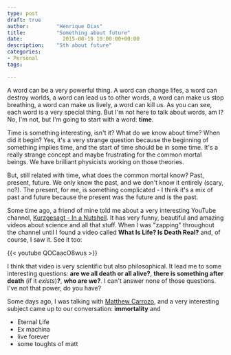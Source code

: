 ```yaml
---
type: post
draft: true
author:         "Henrique Dias"
title:          "Something about future"
date:	          2015-08-19 10:00:00+00:00
description:    "Sth about future"
categories:
- Personal
tags:

---
```


A word can be a very powerful thing. A word can change lifes, a word can destroy worlds, a word can lead us to other words, a word can make us stop breathing, a word can make us lively, a word can kill us. As you can see, each word is a very special thing. But I'm not here to talk about words, am I? No, I'm not, but I'm going to start with a word: **time**.

Time is something interesting, isn't it? What do we know about time? When did it begin? Yes, it's a very strange question because the beginning of something implies time, and the start of time should be in some time. It's a really strange concept and maybe frustrating for the common mortal beings. We have brilliant physicists working on those theories.

But, still related with time, what does the common mortal know? Past, present, future. We only know the past, and we don't know it entirely (scary, no?). The present, for me, is something complicated - I think it's a mix of past and future because the present was the future and is the past.

Some time ago, a friend of mine told me about a very interesting YouTube channel, [Kurzgesagt - In a Nutshell][2]. It has very funny, beautiful and amazing videos about science and all that stuff. When I was "zapping" throughout the channel until I found a video called **What Is Life? Is Death Real?** and, of course, I saw it. See it too:

{{< youtube QOCaacO8wus >}}

I think that video is very scientific but also philosophical. It lead me to some interesting questions: **are we all death or all alive?**, **there is something after death** (if it *exists*)**?**, **who are we?**. I can't answer none of those questions. I've not that power, do you have?

Some days ago, I was talking with [Matthew Carrozo][1], and a very interesting subject came up to our conversation: **immortality** and

+ Eternal Life
+ Ex machina
+ live forever
+ some toughts of matt

[1]: https://www.linkedin.com/in/carrozo
[2]: http://kurzgesagt.org/
